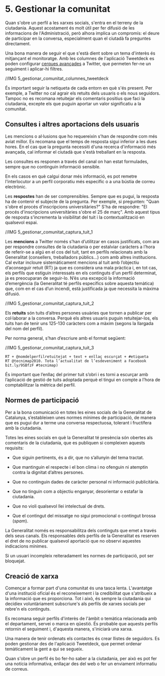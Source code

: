 # 5. Gestionar la comunitat

Quan s'obre un perfil a les xarxes socials, s'entra en el terreny de la ciutadania. Aquest acostament és molt útil per fer difusió de les informacions de l'Administració, però alhora implica un compromís: el deure de participar en la conversa, especialment quan el ciutadà fa preguntes directament.

Una bona manera de seguir el que s'està dient sobre un tema d'interès és mitjançant el monitoratge. Amb les columnes de l'aplicació Tweetdeck es poden configurar [cerques avançades](https://support.twitter.com/articles/71577-using-advanced-search) a Twitter, que permeten fer-ne un seguiment i aplicar-hi filtres.

//IMG 5_gestionar_comunitat_columnes_tweetdeck

És important seguir la netiqueta de cada entorn en què s'és present. Per exemple, a Twitter no cal agrair els retuits dels usuaris o els nous seguidors. Tampoc no es recomana retuitejar els comentaris positius que faci la ciutadania, excepte els que puguin aportar un valor significatiu a la comunitat.

## Consultes i altres aportacions dels usuaris

Les mencions o al·lusions que ho requereixin s'han de respondre com més aviat millor. Es recomana que el temps de resposta sigui inferior a les dues hores. En el cas que la pregunta necessiti d'una recerca d'informació més avançada, cal informar el ciutadà que s'està treballant en la resposta.

Les consultes es responen a través del canal on han estat formulades, sempre que no continguin informació sensible.

En els casos en què calgui donar més informació, es pot remetre l'interlocutor a un perfil corporatiu més específic o a una bústia de correu electrònic.

Les **respostes** han de ser comprensibles. Sempre que es pugui, la resposta ha de contenir el subjecte de la pregunta. Per exemple, si pregunten: "Quan s'obre el procés d'inscripcions universitàries?" S'ha de respondre: "El procés d'inscripcions universitàries s'obre el 25 de març". Amb aquest tipus de resposta s'incrementa la visibilitat del tuit i la contextualització en qualsevol espai.

//IMG 5_gestionar_comunitat_captura_tuit_1

Les **mencions** a Twitter només s’han d’utilitzar en casos justificats, com ara per respondre consultes de la ciutadania o per estalviar caràcters a l’hora de referir-se a algú en el cos del tuit, tant en perfils relacionats amb la Generalitat (consellers, treballadors públics...) com amb altres institucions. Cal evitar incloure sistemàticament mencions al tuit amb l’objectiu d’aconseguir retuit (RT) ja que es considera una mala pràctica i, en tot cas, els perfils que estiguin interessats en els continguts d'un perfil determinat, ja es preocuparan de seguir-lo. N’és una excepció la informació d’emergència (la Generalitat té perfils específics sobre aquesta temàtica) que, com en el cas d’un incendi, està justificada ja que necessita la màxima difusió.

//IMG 5_gestionar_comunitat_captura_tuit_2

Els **retuits** són tuits d’altres persones usuàries que tornen a publicar per col·laborar a la conversa. Perquè els altres usuaris puguin retuitejar-los, els tuits han de tenir uns 125-130 caràcters com a màxim (segons la llargada del nom del perfil).

Per norma general, s’han d’escriure amb el format següent:

//IMG 5_gestionar_comunitat_captura_tuit_3

	RT + @nomdelperfilretuitejat + text + enllaç escurçat + #etiqueta
	RT @tecnimap2010. Tota l’actualitat de l’esdeveniment a Facebook  bit.ly/9SBfzF #tecnimap)

És important que l’enllaç del primer tuit s’obri i es torni a escurçar amb l’aplicació de gestió de tuits adoptada perquè el tingui en compte a l’hora de comptabilitzar la mètrica del perfil.

## Normes de participació

Per a la bona comunicació en totes les eines socials de la Generalitat de Catalunya, s’estableixen unes normes mínimes de participació, de manera que es pugui dur a terme una conversa respectuosa, tolerant i fructífera amb la ciutadania.

Totes les eines socials en què la Generalitat té presència són obertes als comentaris de la ciutadania, que es publiquen si compleixen aquests requisits:

- Que siguin pertinents, és a dir, que no s’allunyin del tema tractat.

- Que mantinguin el respecte i el bon clima i no ofenguin ni atemptin contra la dignitat d’altres persones.

- Que no continguin dades de caràcter personal ni informació publicitària.

- Que no tinguin com a objectiu enganyar, desorientar o estafar la ciutadania.

- Que no violi qualsevol llei intelectual de drets.

- Que el contingut del missatge no sigui promocional o contingut brossa (*spam*).

La Generalitat només es responsabilitza dels continguts que emet a través dels seus canals. Els responsables dels perfils de la Generalitat es reserven el dret de no publicar qualsevol aportació que no observi aquestes indicacions mínimes.

Si un usuari incompleix reiteradament les normes de participació, pot ser bloquejat.

## Creació de xarxa

Començar a formar part d'una comunitat és una tasca lenta. L'avantatge d'una institució oficial és el reconeixement i la credibilitat que s'atribueix a la informació que es proporciona. Tot i això, és sempre la ciutadania qui decidiex voluntàriament subscriure's als perfils de xarxes socials per rebre'n els continguts.

Es recomana seguir perfils d'interès de l'àmbit o temàtica relacionada amb el departament, servei o marca en qüestió. És probable que aquests perfils retornin el seguiment i, d'aquesta manera, s'iniciarà una xarxa.

Una manera de tenir ordenats els contactes és crear llistes de seguidors. Es poden gestionar des de l'aplicació Tweetdeck, que permet ordenar temàticament la gent a qui se segueix.

Quan s'obre un perfil és bo fer-ho saber a la ciutadania, per això es pot fer una notícia informativa, enllaçar des del web o fer un enviament informatiu de correus.

